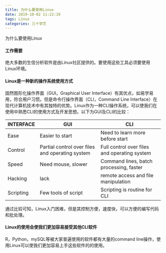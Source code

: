 ```yaml
---
title: 为什么要使用Linux
date: 2019-10-02 11:22:19
tags: Linux
categories: 三十学艺
---
```

为什么要使用Linux

#### 工作需要
绝大多数的生信分析软件是由Linux社区提供的。要使用这些工具必须要使用Linux环境。
#### Linux是一种新的操作系统使用方式
固然图形化操作界面（GUI，Graphical User Interface）有其优点，如易学易用，符合用户习惯。但是命令行操作界面（CLI，Command Line Interface）在现代计算机技术中有其独特的优势。Linux作为一种CLI操作系统，可以使我们在使用中熟悉CLI的使用方式及开发思想。以下为GUI及CLI的比较：

INTERFACE|GUI|CLI
--|--|--
Ease|Easier to start|Need to learn more before start
Control|Partial control over files and operating system|Full control over files and operating system
Speed|Need mouse, slower|Command lines, batch processing, faster
Hacking|lack|remote access and file manipulation
Scripting|Few tools of script|Scripting is routine for CLI

通过比较可知，Linux入门困难，但是其控制方便，速度快，可以方便的编写代码和批处理。
#### Linux的使用会使我们更加容易接受其他CLI软件
R，Python，mySQL等被大家普遍使用的软件都有大量的command line操作，使用Linux可以使我们更加容易上手这些软件的的使用。
